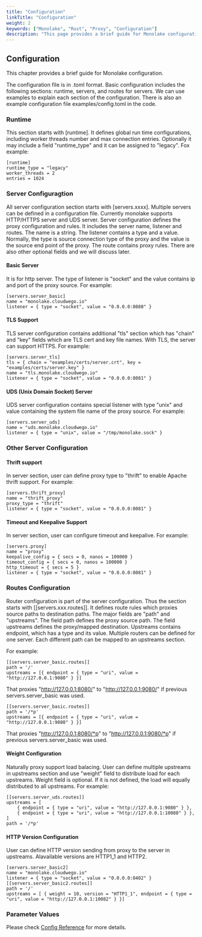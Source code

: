 ```yaml
---
title: "Configuration"
linkTitle: "Configuration"
weight: 2
keywords: ["Monolake", "Rust", "Proxy", "Configuration"]
description: "This page provides a brief guide for Monolake configuration"
---
```


## Configuration

This chapter provides a brief guide for Monolake configuration.

The configuration file is in .toml format. Basic configuration includes the following sections: runtime, servers, and routes for servers. We can use examples to explain each section of the configuration. There is also an example configuration file examples/config.toml in the code.

### Runtime

This section starts with [runtime]. It defines global run time configurations, including worker threads number and max connection entries. Optionally it may include a field "runtime_type" and it can be assigned to "legacy". Fox example:

```markup
[runtime]
runtime_type = "legacy"
worker_threads = 2
entries = 1024
```

### Server Configuragtion

All server configuration section starts with [servers.xxxx]. Multiple servers can be defined in a configuration file. Currently monolake supports HTTP/HTTPS server and UDS server. Server configuration defines the proxy configuration and rules. It includes the server name, listener and routes. The name is a string. The listener contains a type and a value. Normally, the type is source connection type of the proxy and the value is the source end point of the proxy. The route contains proxy rules. There are also other optional fields and we will discuss later.

#### Basic Server

It is for http server. The type of listener is "socket" and the value contains ip and port of the proxy source. For example:

```markup
[servers.server_basic]
name = "monolake.cloudwego.io"
listener = { type = "socket", value = "0.0.0.0:8080" }
```

#### TLS Support

TLS server configuration contains additional "tls" section which has "chain" and "key" fields which are TLS cert and key file names. With TLS, the server can support HTTPS. For example:

```markup
[servers.server_tls]
tls = { chain = "examples/certs/server.crt", key = "examples/certs/server.key" }
name = "tls.monolake.cloudwego.io"
listener = { type = "socket", value = "0.0.0.0:8081" }
```

#### UDS (Unix Domain Socket) Server

UDS server configuration contains special listener with type "unix" and value containing the system file name of the proxy source. For example:

```markup
[servers.server_uds]
name = "uds.monolake.cloudwego.io"
listener = { type = "unix", value = "/tmp/monolake.sock" }
```

### Other Server Configuration

#### Thrift support

In server section, user can define proxy type to "thrift" to enable Apache thrift support. For example:

```markup
[servers.thrift_proxy]
name = "thrift_proxy"
proxy_type = "thrift"
listener = { type = "socket", value = "0.0.0.0:8081" }
```

#### Timeout and Keepalive Support

In server section, user can configure timeout and keepalive. For example:

```markup
[servers.proxy]
name = "proxy"
keepalive_config = { secs = 0, nanos = 100000 }
timeout_config = { secs = 0, nanos = 100000 }
http_timeout = { secs = 5 }
listener = { type = "socket", value = "0.0.0.0:8081" }
```

### Routes Configuration

Router configuration is part of the server configuration. Thus the section starts with [[servers.xxx.routes]]. It defines route rules which proxies source paths to destination paths. The major fields are "path" and "upstreams". The field path defines the proxy source path. The field upstreams defines the proxy/mapped destination. Upstreams contains endpoint, which has a type and its value. Multiple routers can be defined for one server. Each different path can be mapped to an upstreams section.

For example:

```markup
[[servers.server_basic.routes]]
path = '/'
upstreams = [{ endpoint = { type = "uri", value = "http://127.0.0.1:9080" } }]
```

That proxies "http://127.0.0.1:8080/" to "http://127.0.0.1:9080/" if previous servers.server_basic was used.

```markup
[[servers.server_basic.routes]]
path = '/*p'
upstreams = [{ endpoint = { type = "uri", value = "http://127.0.0.1:9080" } }]
```

That proxies "http://127.0.0.1:8080/*p" to "http://127.0.0.1:9080/*p" if previous servers.server_basic was used.

#### Weight Configuration

Naturally proxy support load balacing. User can define multiple upstreams in upstreams section and use "weight" field to distribute load for each upstreams. Weight field is optional. If it is not defined, the load will equally distributed to all upstreams. For example:

```markup
[[servers.server_uds.routes]]
upstreams = [
    { endpoint = { type = "uri", value = "http://127.0.0.1:9080" } },
    { endpoint = { type = "uri", value = "http://127.0.0.1:10080" } },
]
path = '/*p'
```

#### HTTP Version Configuration

User can define HTTP version sending from proxy to the server in upstreams. Alavailable versions are HTTP1_1 and HTTP2.

```markup
[servers.server_basic2]
name = "monolake.cloudwego.io"
listener = { type = "socket", value = "0.0.0.0:8402" }
[[servers.server_basic2.routes]]
path = '/'
upstreams = [ { weight = 10, version = "HTTP1_1", endpoint = { type = "uri", value = "http://127.0.0.1:10082" } }]
```

### Parameter Values

Please check [Config Reference](../Reference/_index.md) for more details.
